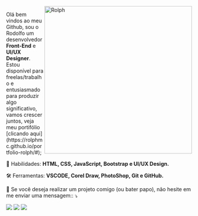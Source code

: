 <img src="https://raw.githubusercontent.com/RolphMc/portfolio-rolph/main/img/my-space-cup.png" min-width="400px" max-width="400px" width="400px" align="right" alt="Rolph">

<p align="left"> 
  Olá bem vindos ao meu Github, sou o Rodolfo um desenvolvedor <strong>Front-End</strong> e <strong>UI/UX Designer</strong>. Estou disponível para freelas/trabalho e entusiasmado para produzir algo significativo, vamos crescer juntos, veja meu portifólio [clicando aqui](https://rolphmc.github.io/portfolio-rolph/#);
</p>

<p align="left">
  💼 Habilidades: <strong>HTML, CSS, JavaScript, Bootstrap e UI/UX Design.</strong>
</p>

<p align="left">
  🛠️ Ferramentas: <strong>VSCODE, Corel Draw, PhotoShop, Git e GitHub.</strong>
</p>

<p align="left">
  💬 Se você deseja realizar um projeto comigo (ou bater papo), não hesite em me enviar uma mensagem:: ⤵️
</p>

<p align="left">
  <a href="https://www.linkedin.com/in/rolphmc/" alt="Linkedin">
  <img src="https://img.shields.io/badge/-Linkedin-0e76a8?style=for-the-badge&logo=Linkedin&logoColor=white&link=https://www.linkedin.com/in/iuricode"/></a>
  
  <a href="https://www.facebook.com/Rolph.MC" alt="Facebook">
  <img src="https://img.shields.io/badge/-Facebook-3b5998?style=for-the-badge&logo=facebook&logoColor=white&link=https://www.facebook.com/exudojazz/" /></a>

  <a href="https://api.whatsapp.com/send?phone=5511969443603" alt="Facebook">
  <img src="https://img.shields.io/badge/WhatsApp-25D366?style=for-the-badge&logo=whatsapp&logoColor=white"/></a>
</p>  
